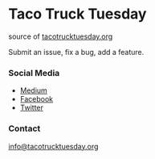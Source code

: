 # Taco Truck Tuesday
source of [tacotrucktuesday.org](http://tacotrucktuesday.org)

Submit an issue, fix a bug, add a feature.

### Social Media
* [Medium](https://medium.com/@dwk/taco-truck-tuesday-98d1c8d2e07c)
* [Facebook](https://www.facebook.com/tacotrucktuesdayorg/)
* [Twitter](https://twitter.com/search?q=%23TacoTruckTuesday)

### Contact
[info@tacotrucktuesday.org](mailto:info@tacotrucktuesday.org)
